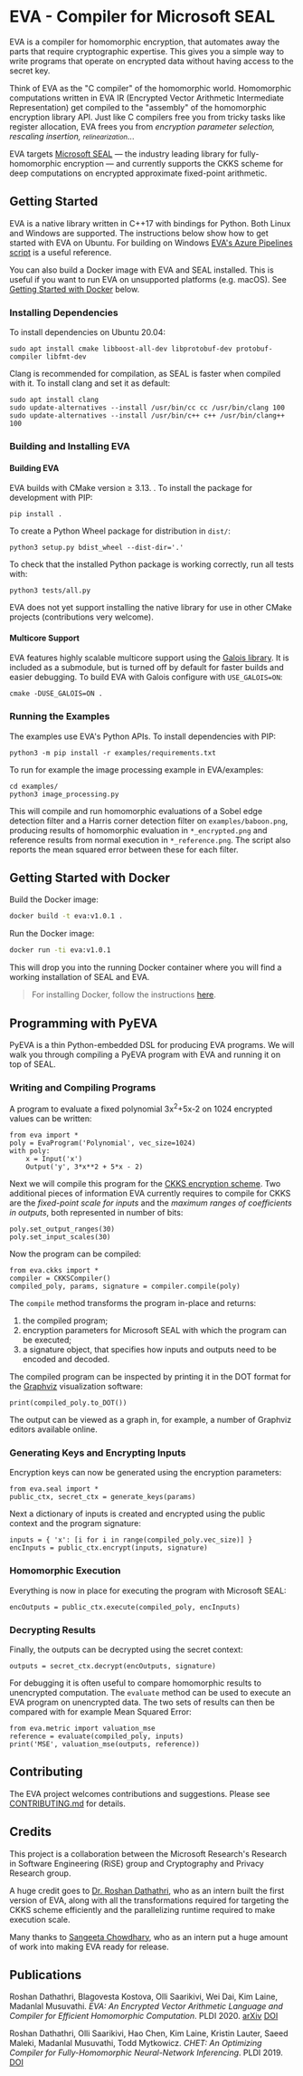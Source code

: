 # EVA - Compiler for Microsoft SEAL

EVA is a compiler for homomorphic encryption, that automates away the parts that require cryptographic expertise.
This gives you a simple way to write programs that operate on encrypted data without having access to the secret key.

Think of EVA as the "C compiler" of the homomorphic world. Homomorphic computations written in EVA IR (Encrypted Vector Arithmetic Intermediate Representation) get compiled to the "assembly" of the homomorphic encryption library API. Just like C compilers free you from tricky tasks like register allocation, EVA frees you from *encryption parameter selection, rescaling insertion, <small>relinearization</small>*...

EVA targets [Microsoft SEAL](https://github.com/microsoft/SEAL) — the industry leading library for fully-homomorphic encryption — and currently supports the CKKS scheme for deep computations on encrypted approximate fixed-point arithmetic.

## Getting Started

EVA is a native library written in C++17 with bindings for Python. Both Linux and Windows are supported. The instructions below show how to get started with EVA on Ubuntu. For building on Windows [EVA's Azure Pipelines script](azure-pipelines.yml) is a useful reference.

You can also build a Docker image with EVA and SEAL installed. This is useful if you want to run EVA on unsupported platforms (e.g. macOS). See [Getting Started with Docker](#getting-started-with-docker) below.

### Installing Dependencies

To install dependencies on Ubuntu 20.04:
```
sudo apt install cmake libboost-all-dev libprotobuf-dev protobuf-compiler libfmt-dev
```

Clang is recommended for compilation, as SEAL is faster when compiled with it. To install clang and set it as default:
```
sudo apt install clang
sudo update-alternatives --install /usr/bin/cc cc /usr/bin/clang 100
sudo update-alternatives --install /usr/bin/c++ c++ /usr/bin/clang++ 100
```

### Building and Installing EVA

#### Building EVA

EVA builds with CMake version ≥ 3.13. . To install the package for development with PIP:
```
pip install .
```

To create a Python Wheel package for distribution in `dist/`:
```
python3 setup.py bdist_wheel --dist-dir='.'
```

To check that the installed Python package is working correctly, run all tests with:
```
python3 tests/all.py
``` 

EVA does not yet support installing the native library for use in other CMake projects (contributions very welcome).

#### Multicore Support

EVA features highly scalable multicore support using the [Galois library](https://github.com/IntelligentSoftwareSystems/Galois). It is included as a submodule, but is turned off by default for faster builds and easier debugging. To build EVA with Galois configure with `USE_GALOIS=ON`:
```
cmake -DUSE_GALOIS=ON .
```

### Running the Examples

The examples use EVA's Python APIs. To install dependencies with PIP:
```
python3 -m pip install -r examples/requirements.txt
```

To run for example the image processing example in EVA/examples:
```
cd examples/
python3 image_processing.py
```
This will compile and run homomorphic evaluations of a Sobel edge detection filter and a Harris corner detection filter on `examples/baboon.png`, producing results of homomorphic evaluation in `*_encrypted.png` and reference results from normal execution in `*_reference.png`.
The script also reports the mean squared error between these for each filter.

## Getting Started with Docker

Build the Docker image:

```bash
docker build -t eva:v1.0.1 .
```

Run the Docker image:

```bash
docker run -ti eva:v1.0.1
```

This will drop you into the running Docker container where you will find a working installation of SEAL and EVA.

> For installing Docker, follow the instructions [here](https://docs.docker.com/get-docker/).

## Programming with PyEVA

PyEVA is a thin Python-embedded DSL for producing EVA programs.
We will walk you through compiling a PyEVA program with EVA and running it on top of SEAL.

### Writing and Compiling Programs

A program to evaluate a fixed polynomial 3x<sup>2</sup>+5x-2 on 1024 encrypted values can be written:
```
from eva import *
poly = EvaProgram('Polynomial', vec_size=1024)
with poly:
    x = Input('x')
    Output('y', 3*x**2 + 5*x - 2)
```
Next we will compile this program for the [CKKS encryption scheme](https://eprint.iacr.org/2016/421.pdf).
Two additional pieces of information EVA currently requires to compile for CKKS are the *fixed-point scale for inputs* and the *maximum ranges of coefficients in outputs*, both represented in number of bits:
```
poly.set_output_ranges(30)
poly.set_input_scales(30)
```
Now the program can be compiled:
```
from eva.ckks import *
compiler = CKKSCompiler()
compiled_poly, params, signature = compiler.compile(poly)
```
The `compile` method transforms the program in-place and returns:

1. the compiled program;
2. encryption parameters for Microsoft SEAL with which the program can be executed;
3. a signature object, that specifies how inputs and outputs need to be encoded and decoded.

The compiled program can be inspected by printing it in the DOT format for the [Graphviz](https://graphviz.org/) visualization software:
```
print(compiled_poly.to_DOT())
```
The output can be viewed as a graph in, for example, a number of Graphviz editors available online.

### Generating Keys and Encrypting Inputs

Encryption keys can now be generated using the encryption parameters:
```
from eva.seal import *
public_ctx, secret_ctx = generate_keys(params)
```
Next a dictionary of inputs is created and encrypted using the public context and the program signature:
```
inputs = { 'x': [i for i in range(compiled_poly.vec_size)] }
encInputs = public_ctx.encrypt(inputs, signature)
```

### Homomorphic Execution

Everything is now in place for executing the program with Microsoft SEAL:
```
encOutputs = public_ctx.execute(compiled_poly, encInputs)
```

### Decrypting Results

Finally, the outputs can be decrypted using the secret context:
```
outputs = secret_ctx.decrypt(encOutputs, signature)
```
For debugging it is often useful to compare homomorphic results to unencrypted computation.
The `evaluate` method can be used to execute an EVA program on unencrypted data.
The two sets of results can then be compared with for example Mean Squared Error:

```
from eva.metric import valuation_mse
reference = evaluate(compiled_poly, inputs)
print('MSE', valuation_mse(outputs, reference))
```

## Contributing

The EVA project welcomes contributions and suggestions. Please see [CONTRIBUTING.md](CONTRIBUTING.md) for details.

## Credits

This project is a collaboration between the Microsoft Research's Research in Software Engineering (RiSE) group and Cryptography and Privacy Research group.

A huge credit goes to [Dr. Roshan Dathathri](https://roshandathathri.github.io/), who as an intern built the first version of EVA, along with all the transformations required for targeting the CKKS scheme efficiently and the parallelizing runtime required to make execution scale.

Many thanks to [Sangeeta Chowdhary](https://www.ilab.cs.rutgers.edu/~sc1696/), who as an intern put a huge amount of work into making EVA ready for release.

## Publications

Roshan Dathathri, Blagovesta Kostova, Olli Saarikivi, Wei Dai, Kim Laine, Madanlal Musuvathi. *EVA: An Encrypted Vector Arithmetic Language and Compiler for Efficient Homomorphic Computation*. PLDI 2020. [arXiv](https://arxiv.org/abs/1912.11951) [DOI](https://doi.org/10.1145/3385412.3386023)

Roshan Dathathri, Olli Saarikivi, Hao Chen, Kim Laine, Kristin Lauter, Saeed Maleki, Madanlal Musuvathi, Todd Mytkowicz. *CHET: An Optimizing Compiler for Fully-Homomorphic Neural-Network Inferencing*. PLDI 2019. [DOI](https://doi.org/10.1145/3314221.3314628)
